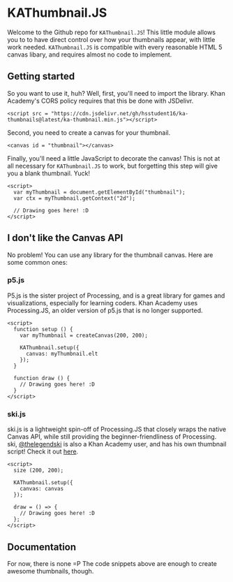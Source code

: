 # KAThumbnail.JS

Welcome to the Github repo for `KAThumbnail.JS`!  This little module allows you to to have direct control over how your thumbnails appear, with little work needed.  `KAThumbnail.JS` is compatible with every reasonable HTML 5 canvas libary, and requires almost no code to implement.

## Getting started

So you want to use it, huh?  Well, first, you'll need to import the library.  Khan Academy's CORS policy requires that this be done with JSDelivr.
```
<script src = "https://cdn.jsdelivr.net/gh/hsstudent16/ka-thumbnails@latest/ka-thumbnail.min.js"></script>
```
Second, you need to create a canvas for your thumbnail.
```
<canvas id = "thumbnail"></canvas>
```
Finally, you'll need a little JavaScript to decorate the canvas!  This is not at all necessary for `KAThumbnail.JS` to work, but forgetting this step will give you a blank thumbnail.  Yuck!
```
<script>
  var myThumbnail = document.getElementById("thumbnail");
  var ctx = myThumbnail.getContext("2d");
  
  // Drawing goes here! :D
</script>
```

## I don't like the Canvas API

No problem!  You can use any library for the thumbnail canvas.  Here are some common ones:

### p5.js

P5.js is the sister project of Processing, and is a great library for games and visualizations, especially for learning coders.  Khan Academy uses Processing.JS, an older version of p5.js that is no longer supported.
```
<script>
  function setup () {
    var myThumbnail = createCanvas(200, 200);
    
    KAThumbnail.setup({
      canvas: myThumbnail.elt
    });
  }
  
  function draw () {
    // Drawing goes here! :D
  }
</script>
```

### ski.js

ski.js is a lightweight spin-off of Processing.JS that closely wraps the native Canvas API, while still providing the beginner-friendliness of Processing.  ski, [@thelegendski](https://www.khanacademy.org/profile/thelegendski/) is also a Khan Academy user, and has his own thumbnail script!  Check it out [here](https://github.com/thelegendski/thumbnail.js).
```
<script>
  size (200, 200);
  
  KAThumbnail.setup({
    canvas: canvas
  });
  
  draw = () => {
    // Drawing goes here! :D
  };
</script>
```
## Documentation

For now, there is none =P
The code snippets above are enough to create awesome thumbnails, though.

